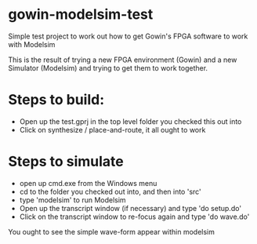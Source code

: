 # gowin-modelsim-test
Simple test project to work out how to get Gowin's FPGA software to work with Modelsim

This is the result of trying a new FPGA environment (Gowin) and a new Simulator (Modelsim) and trying to get them to work together. 

# Steps to build:

- Open up the test.gprj in the top level folder you checked this out into
- Click on synthesize / place-and-route, it all ought to work

# Steps to simulate

- open up cmd.exe from the Windows menu
- cd to the folder you checked out into, and then into 'src'
- type 'modelsim' to run Modelsim
- Open up the transcript window (if necessary) and type 'do setup.do'
- Click on the transcript window to re-focus again and type 'do wave.do'

You ought to see the simple wave-form appear within modelsim
